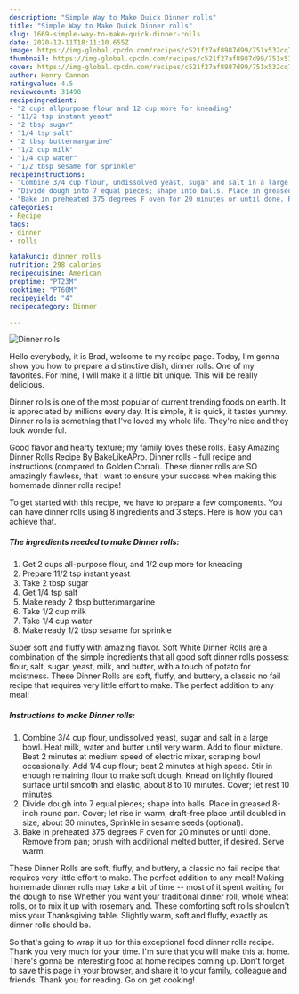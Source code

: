 ```yaml
---
description: "Simple Way to Make Quick Dinner rolls"
title: "Simple Way to Make Quick Dinner rolls"
slug: 1669-simple-way-to-make-quick-dinner-rolls
date: 2020-12-11T18:11:10.655Z
image: https://img-global.cpcdn.com/recipes/c521f27af8987d99/751x532cq70/dinner-rolls-recipe-main-photo.jpg
thumbnail: https://img-global.cpcdn.com/recipes/c521f27af8987d99/751x532cq70/dinner-rolls-recipe-main-photo.jpg
cover: https://img-global.cpcdn.com/recipes/c521f27af8987d99/751x532cq70/dinner-rolls-recipe-main-photo.jpg
author: Henry Cannon
ratingvalue: 4.5
reviewcount: 31498
recipeingredient:
- "2 cups allpurpose flour and 12 cup more for kneading"
- "11/2 tsp instant yeast"
- "2 tbsp sugar"
- "1/4 tsp salt"
- "2 tbsp buttermargarine"
- "1/2 cup milk"
- "1/4 cup water"
- "1/2 tbsp sesame for sprinkle"
recipeinstructions:
- "Combine 3/4 cup flour, undissolved yeast, sugar and salt in a large bowl. Heat milk, water and butter until very warm. Add to flour mixture. Beat 2 minutes at medium speed of electric mixer, scraping bowl occasionally. Add 1/4 cup flour; beat 2 minutes at high speed. Stir in enough remaining flour to make soft dough. Knead on lightly floured surface until smooth and elastic, about 8 to 10 minutes. Cover; let rest 10 minutes."
- "Divide dough into 7 equal pieces; shape into balls. Place in greased 8-inch round pan. Cover; let rise in warm, draft-free place until doubled in size, about 30 minutes, Sprinkle in sesame seeds (optional)."
- "Bake in preheated 375 degrees F oven for 20 minutes or until done. Remove from pan; brush with additional melted butter, if desired. Serve warm."
categories:
- Recipe
tags:
- dinner
- rolls

katakunci: dinner rolls 
nutrition: 298 calories
recipecuisine: American
preptime: "PT23M"
cooktime: "PT60M"
recipeyield: "4"
recipecategory: Dinner

---
```



![Dinner rolls](https://img-global.cpcdn.com/recipes/c521f27af8987d99/751x532cq70/dinner-rolls-recipe-main-photo.jpg)

Hello everybody, it is Brad, welcome to my recipe page. Today, I'm gonna show you how to prepare a distinctive dish, dinner rolls. One of my favorites. For mine, I will make it a little bit unique. This will be really delicious.

Dinner rolls is one of the most popular of current trending foods on earth. It is appreciated by millions every day. It is simple, it is quick, it tastes yummy. Dinner rolls is something that I've loved my whole life. They're nice and they look wonderful.

Good flavor and hearty texture; my family loves these rolls. Easy Amazing Dinner Rolls Recipe By BakeLikeAPro. Dinner rolls - full recipe and instructions (compared to Golden Corral). These dinner rolls are SO amazingly flawless, that I want to ensure your success when making this homemade dinner rolls recipe!


To get started with this recipe, we have to prepare a few components. You can have dinner rolls using 8 ingredients and 3 steps. Here is how you can achieve that.

<!--inarticleads1-->

##### The ingredients needed to make Dinner rolls:

1. Get 2 cups all-purpose flour, and 1/2 cup more for kneading
1. Prepare 11/2 tsp instant yeast
1. Take 2 tbsp sugar
1. Get 1/4 tsp salt
1. Make ready 2 tbsp butter/margarine
1. Take 1/2 cup milk
1. Take 1/4 cup water
1. Make ready 1/2 tbsp sesame for sprinkle


Super soft and fluffy with amazing flavor. Soft White Dinner Rolls are a combination of the simple ingredients that all good soft dinner rolls possess: flour, salt, sugar, yeast, milk, and butter, with a touch of potato for moistness. These Dinner Rolls are soft, fluffy, and buttery, a classic no fail recipe that requires very little effort to make. The perfect addition to any meal! 

<!--inarticleads2-->

##### Instructions to make Dinner rolls:

1. Combine 3/4 cup flour, undissolved yeast, sugar and salt in a large bowl. Heat milk, water and butter until very warm. Add to flour mixture. Beat 2 minutes at medium speed of electric mixer, scraping bowl occasionally. Add 1/4 cup flour; beat 2 minutes at high speed. Stir in enough remaining flour to make soft dough. Knead on lightly floured surface until smooth and elastic, about 8 to 10 minutes. Cover; let rest 10 minutes.
1. Divide dough into 7 equal pieces; shape into balls. Place in greased 8-inch round pan. Cover; let rise in warm, draft-free place until doubled in size, about 30 minutes, Sprinkle in sesame seeds (optional).
1. Bake in preheated 375 degrees F oven for 20 minutes or until done. Remove from pan; brush with additional melted butter, if desired. Serve warm.


These Dinner Rolls are soft, fluffy, and buttery, a classic no fail recipe that requires very little effort to make. The perfect addition to any meal! Making homemade dinner rolls may take a bit of time -- most of it spent waiting for the dough to rise Whether you want your traditional dinner roll, whole wheat rolls, or to mix it up with rosemary and. These comforting soft rolls shouldn&#39;t miss your Thanksgiving table. Slightly warm, soft and fluffy, exactly as dinner rolls should be. 

So that's going to wrap it up for this exceptional food dinner rolls recipe. Thank you very much for your time. I'm sure that you will make this at home. There's gonna be interesting food at home recipes coming up. Don't forget to save this page in your browser, and share it to your family, colleague and friends. Thank you for reading. Go on get cooking!
